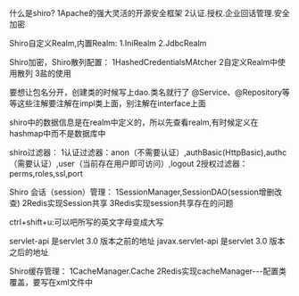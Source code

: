 什么是shiro?
1Apache的强大灵活的开源安全框架
2认证.授权.企业回话管理.安全加密

Shiro自定义Realm,内置Realm:
1.IniRealm
2.JdbcRealm

Shiro加密，Shiro散列配置：
1HashedCredentialsMAtcher
2自定义Realm中使用散列
3盐的使用

要想让包名分开，创建类的时候写上dao.类名就行了
@Service、@Repository等等这些注解要注解在impl类上面，别注解在interface上面

shiro中的数据信息是在realm中定义的，所以先查看realm,有时候定义在hashmap中而不是数据库中

shiro过滤器：
1认证过滤器：anon（不需要认证）,authBasic(HttpBasic),authc（需要认证）,user（当前存在用户即可访问）,logout
2授权过滤器：perms,roles,ssl,port

Shiro   会话（session）管理：
1SessionManager,SessionDAO(session增删改查)
2Redis实现Session共享
3Redis实现session共享存在的问题

ctrl+shift+u:可以吧所写的英文字母变成大写

servlet-api 是servlet 3.0 版本之前的地址
javax.servlet-api 是servlet 3.0 版本之后的地址

Shiro缓存管理：
1CacheManager.Cache
2Redis实现cacheManager---配置类覆盖，要写在xml文件中






